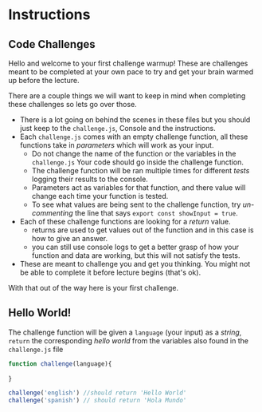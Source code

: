 # Instructions  

## Code Challenges
Hello and welcome to your first challenge warmup! These are challenges meant to be completed at your own pace to try and get your brain warmed up before the lecture.

There are a couple things we will want to keep in mind when completing these challenges so lets go over those.
- There is a lot going on behind the scenes in these files but you should just keep to the `challenge.js`, Console and the instructions.
- Each `challenge.js` comes with an empty challenge function, all these functions take in *parameters* which will work as your input.
  - Do not change the name of the function or the variables in the `challenge.js` Your code should go inside the challenge function.
  - The challenge function will be ran multiple times for different *tests* logging their results to the console.
  - Parameters act as variables for that function, and there value will change each time your function is tested.
  - To see what values are being sent to the challenge function, try *un-commenting* the line that says `export const showInput = true`.
- Each of these challenge functions are looking for a *return* value.
  - returns are used to get values out of the function and in this case is how to give an answer.
  - you can still use console logs to get a better grasp of how your function and data are working, but this will not satisfy the tests.
- These are meant to challenge you and get you thinking. You might not be able to complete it before lecture begins (that's ok).

With that out of the way here is your first challenge.

## Hello World!

The challenge function will be given a `language` (your input) as a *string*, `return` the corresponding *hello world* from the variables also found in the `challenge.js` file

```javascript
function challenge(language){
 
}

challenge('english') //should return 'Hello World'
challenge('spanish') // should return 'Hola Mundo'

```

  